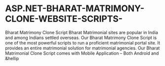 # ASP.NET-BHARAT-MATRIMONY-CLONE-WEBSITE-SCRIPTS-
Bharat Matrimony Clone Script Bharat Matrimonial sites are popular in India and among Indians settled overseas. Our  Bharat Matrimony Clone Script is one of the most powerful scripts to run a proficient matrimonial portal site. It provides an entire matrimonial solution for matrimonial agencies. Our Bharat Matrimonial Clone Script comes with Mobile Application – Both Android and &amp;hellip
